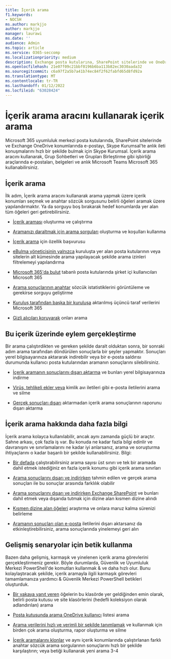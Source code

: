 ```yaml
---
title: İçerik arama
f1.keywords:
- NOCSH
ms.author: markjjo
author: markjjo
manager: laurawi
ms.date: ''
audience: Admin
ms.topic: article
ms.service: O365-seccomp
ms.localizationpriority: medium
description: Exchange posta kutularına, SharePoint sitelerinde ve OneDrive konumlarında bulunan belgelere ve Skype Kurumsal'te anlık ileti konuşmalarına hızla e-posta bulmak için Microsoft 365 uyumluluk merkezi'te İçerik arama eBulma aracını kullanın.
ms.openlocfilehash: 21e07f09c21bbf0196b6ba113b82ec3030aada32
ms.sourcegitcommit: c6a97f2a5b7a41b74ec84f2f62fabfd65d8fd92a
ms.translationtype: MT
ms.contentlocale: tr-TR
ms.lasthandoff: 01/12/2022
ms.locfileid: "63028424"
---
```

# <a name="search-for-content-using-the-content-search-tool"></a>İçerik arama aracını kullanarak içerik arama

Microsoft 365 uyumluluk merkezi posta kutularında, SharePoint sitelerinde ve Exchange OneDrive konumlarında e-postayı, Skype Kurumsal'te anlık ileti konuşmalarını hızlı bir şekilde bulmak için Skype Kurumsal. İçerik arama aracını kullanarak, Grup Sohbetleri ve Grupları Birleştirme gibi işbirliği araçlarında e-postaları, belgeleri ve anlık Microsoft Teams Microsoft 365 kullanabilirsiniz.
  
## <a name="search-for-content"></a>İçerik arama

İlk adım, İçerik arama aracını kullanarak arama yapmak üzere içerik konumları seçmek ve anahtar sözcük sorgusunu belirli öğeleri aramak üzere yapılandırmaktır. Ya da sorguyu boş bırakarak hedef konumlarda yer alan tüm öğeleri geri getirebilirsiniz.
  
- [İçerik araması](content-search.md) oluşturma ve çalıştırma

- [Aramanızı daraltmak için arama sorguları](keyword-queries-and-search-conditions.md) oluşturma ve koşulları kullanma

- [İçerik arama](content-search-reference.md) için özellik başvurusu

- [eBulma yöneticisinin yalnızca](permissions-filtering-for-content-search.md) kuruluşta yer alan posta kutularının veya sitelerin alt kümesinde arama yapılayacak şekilde arama izinleri filtrelemeyi yapılandırma

- [Microsoft 365'da bulut](search-cloud-based-mailboxes-for-on-premises-users.md) tabanlı posta kutularında şirket içi kullanıcıları Microsoft 365

- [Arama sonuçlarının anahtar](view-keyword-statistics-for-content-search.md) sözcük istatistiklerini görüntüleme ve gerekirse sorguyu geliştirme

- [Kuruluş tarafından başka bir kuruluşa](use-content-search-to-search-third-party-data-that-was-imported.md) aktarılmış üçüncü taraf verilerini Microsoft 365

- [Gizli alıcıları koruyarak](/exchange/policy-and-compliance/holds/preserve-bcc-recipients-and-group-members) onları arama

## <a name="perform-actions-on-content-you-find"></a>Bu içerik üzerinde eylem gerçekleştirme

Bir arama çalıştırdikten ve gereken şekilde daralt olduktan sonra, bir sonraki adım arama tarafından döndürülen sonuçlarla bir şeyler yapmaktır. Sonuçları yerel bilgisayarınıza aktararak indirebilir veya bir e-posta saldırısı durumunda kullanıcı posta kutularından aramanın sonuçlarını silebilirsiniz.
  
- [İçerik aramanın sonuçlarını dışarı aktarma](export-search-results.md) ve bunları yerel bilgisayarınıza indirme

- [Virüs, tehlikeli ekler veya](search-for-and-delete-messages-in-your-organization.md) kimlik avı iletileri gibi e-posta iletilerini arama ve silme

- [Gerçek sonuçları dışarı](export-a-content-search-report.md) aktarmadan içerik arama sonuçlarının raporunu dışarı aktarma

## <a name="learn-more-about-content-search"></a>İçerik arama hakkında daha fazla bilgi

İçerik arama kolayca kullanılabilir, ancak aynı zamanda güçlü bir araçtır. Sahne arkası, çok fazla iş var. Bu konuda ne kadar fazla bilgi edinlir ve davranışını ve sınırlamalarını ne kadar iyi anlarsanız, arama ve soruşturma ihtiyaçlarını o kadar başarılı bir şekilde kullanabilirsiniz. Bilgi:
  
- [Bir defada](limits-for-content-search.md) çalıştırabilirsiniz arama sayısı üst sınırı ve tek bir aramada dahil etmek istediğiniz en fazla içerik konumu gibi içerik arama sınırları

- [Arama sonuçlarını dışarı ve indirirken](differences-between-estimated-and-actual-ediscovery-search-results.md) tahmin edilen ve gerçek arama sonuçları ile bu sonuçlar arasında farklılık olabilir

- [Arama sonuçlarını dışarı ve indirirken Exchange SharePoint](partially-indexed-items-in-content-search.md) ve bunları dahil etmek veya dışarıda tutmak için dizine alan kısmen dizine alındı

- [Kısmen dizine alan öğeleri](investigating-partially-indexed-items-in-ediscovery.md) araştırma ve onlara maruz kalma sürenizi belirleme

- [Aramanın sonuçları olan e-posta](de-duplication-in-ediscovery-search-results.md) iletilerini dışarı aktarsanız da etkinleştirebilirsiniz, arama sonuçlarında yinelemeyi geri alın

## <a name="use-scripts-for-advanced-scenarios"></a>Gelişmiş senaryolar için betik kullanma

Bazen daha gelişmiş, karmaşık ve yinelenen içerik arama görevlerini gerçekleştirmeniz gerekir. Böyle durumlarda, Güvenlik ve Uyumluluk Merkezi PowerShell'de komutları kullanmak & ve daha hızlı olur. Bunu kolaylaştıracak şekilde, içerik aramayla ilgili karmaşık görevleri tamamlamanıza yardımcı & Güvenlik Merkezi PowerShell betikleri oluşturduk.

- [Bir vakaya yanıt veren](use-content-search-for-targeted-collections.md) öğelerin bu klasörde yer geldiğinden emin olarak, belirli posta kutusu ve site klasörlerini (hedefli koleksiyon olarak adlandırılan) arama 

- [Posta kutusunda arama OneDrive kullanıcı](search-the-mailbox-and-onedrive-for-business-for-a-list-of-users.md) listesi arama

- [Arama verilerini hızlı ve verimli bir şekilde tanımlamak](create-report-on-and-delete-multiple-content-searches.md) ve kullanmak için birden çok arama oluşturma, rapor oluşturma ve silme

- [İçerik aramalarını klonlar](clone-a-content-search.md) ve aynı içerik konumlarında çalıştırlanan farklı anahtar sözcük arama sorgularının sonuçlarını hızlı bir şekilde karşılaştırın; veya betiği kullanarak yeni arama 3-4
